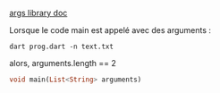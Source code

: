 [args library doc](https://www.dartdocs.org/documentation/args/1.0.2/index.html)

Lorsque le code main est appelé avec des arguments : 
```
dart prog.dart -n text.txt
```

alors, arguments.length == 2
```dart
void main(List<String> arguments)
```